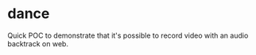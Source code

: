# dance

Quick POC to demonstrate that it's possible to record video with an audio backtrack on web.
